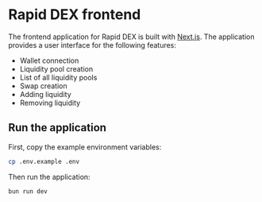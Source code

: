 # Rapid DEX frontend

The frontend application for Rapid DEX is built with [Next.js](https://nextjs.org/). The application provides a user interface for the following features:

- Wallet connection
- Liquidity pool creation
- List of all liquidity pools
- Swap creation
- Adding liquidity
- Removing liquidity

## Run the application

First, copy the example environment variables:

```bash
cp .env.example .env
```

Then run the application:

```
bun run dev
```

